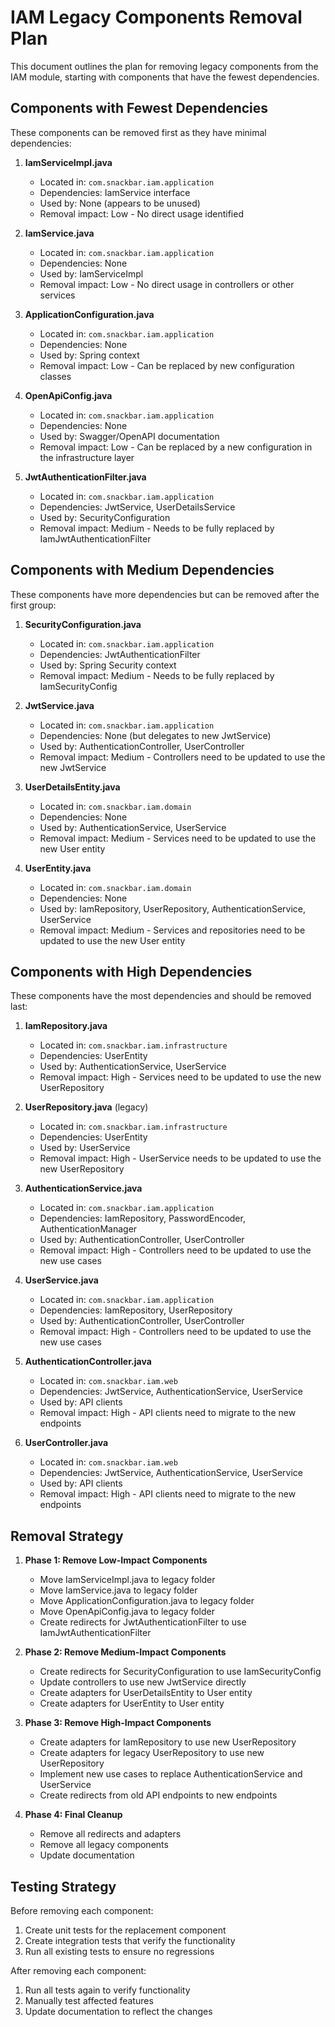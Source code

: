 # IAM Legacy Components Removal Plan

This document outlines the plan for removing legacy components from the IAM module, starting with components that have the fewest dependencies.

## Components with Fewest Dependencies

These components can be removed first as they have minimal dependencies:

1. **IamServiceImpl.java**
   - Located in: `com.snackbar.iam.application`
   - Dependencies: IamService interface
   - Used by: None (appears to be unused)
   - Removal impact: Low - No direct usage identified

2. **IamService.java**
   - Located in: `com.snackbar.iam.application`
   - Dependencies: None
   - Used by: IamServiceImpl
   - Removal impact: Low - No direct usage in controllers or other services

3. **ApplicationConfiguration.java**
   - Located in: `com.snackbar.iam.application`
   - Dependencies: None
   - Used by: Spring context
   - Removal impact: Low - Can be replaced by new configuration classes

4. **OpenApiConfig.java**
   - Located in: `com.snackbar.iam.application`
   - Dependencies: None
   - Used by: Swagger/OpenAPI documentation
   - Removal impact: Low - Can be replaced by a new configuration in the infrastructure layer

5. **JwtAuthenticationFilter.java**
   - Located in: `com.snackbar.iam.application`
   - Dependencies: JwtService, UserDetailsService
   - Used by: SecurityConfiguration
   - Removal impact: Medium - Needs to be fully replaced by IamJwtAuthenticationFilter

## Components with Medium Dependencies

These components have more dependencies but can be removed after the first group:

1. **SecurityConfiguration.java**
   - Located in: `com.snackbar.iam.application`
   - Dependencies: JwtAuthenticationFilter
   - Used by: Spring Security context
   - Removal impact: Medium - Needs to be fully replaced by IamSecurityConfig

2. **JwtService.java**
   - Located in: `com.snackbar.iam.application`
   - Dependencies: None (but delegates to new JwtService)
   - Used by: AuthenticationController, UserController
   - Removal impact: Medium - Controllers need to be updated to use the new JwtService

3. **UserDetailsEntity.java**
   - Located in: `com.snackbar.iam.domain`
   - Dependencies: None
   - Used by: AuthenticationService, UserService
   - Removal impact: Medium - Services need to be updated to use the new User entity

4. **UserEntity.java**
   - Located in: `com.snackbar.iam.domain`
   - Dependencies: None
   - Used by: IamRepository, UserRepository, AuthenticationService, UserService
   - Removal impact: Medium - Services and repositories need to be updated to use the new User entity

## Components with High Dependencies

These components have the most dependencies and should be removed last:

1. **IamRepository.java**
   - Located in: `com.snackbar.iam.infrastructure`
   - Dependencies: UserEntity
   - Used by: AuthenticationService, UserService
   - Removal impact: High - Services need to be updated to use the new UserRepository

2. **UserRepository.java** (legacy)
   - Located in: `com.snackbar.iam.infrastructure`
   - Dependencies: UserEntity
   - Used by: UserService
   - Removal impact: High - UserService needs to be updated to use the new UserRepository

3. **AuthenticationService.java**
   - Located in: `com.snackbar.iam.application`
   - Dependencies: IamRepository, PasswordEncoder, AuthenticationManager
   - Used by: AuthenticationController, UserController
   - Removal impact: High - Controllers need to be updated to use the new use cases

4. **UserService.java**
   - Located in: `com.snackbar.iam.application`
   - Dependencies: IamRepository, UserRepository
   - Used by: AuthenticationController, UserController
   - Removal impact: High - Controllers need to be updated to use the new use cases

5. **AuthenticationController.java**
   - Located in: `com.snackbar.iam.web`
   - Dependencies: JwtService, AuthenticationService, UserService
   - Used by: API clients
   - Removal impact: High - API clients need to migrate to the new endpoints

6. **UserController.java**
   - Located in: `com.snackbar.iam.web`
   - Dependencies: JwtService, AuthenticationService, UserService
   - Used by: API clients
   - Removal impact: High - API clients need to migrate to the new endpoints

## Removal Strategy

1. **Phase 1: Remove Low-Impact Components**
   - Move IamServiceImpl.java to legacy folder
   - Move IamService.java to legacy folder
   - Move ApplicationConfiguration.java to legacy folder
   - Move OpenApiConfig.java to legacy folder
   - Create redirects for JwtAuthenticationFilter to use IamJwtAuthenticationFilter

2. **Phase 2: Remove Medium-Impact Components**
   - Create redirects for SecurityConfiguration to use IamSecurityConfig
   - Update controllers to use new JwtService directly
   - Create adapters for UserDetailsEntity to User entity
   - Create adapters for UserEntity to User entity

3. **Phase 3: Remove High-Impact Components**
   - Create adapters for IamRepository to use new UserRepository
   - Create adapters for legacy UserRepository to use new UserRepository
   - Implement new use cases to replace AuthenticationService and UserService
   - Create redirects from old API endpoints to new endpoints

4. **Phase 4: Final Cleanup**
   - Remove all redirects and adapters
   - Remove all legacy components
   - Update documentation

## Testing Strategy

Before removing each component:
1. Create unit tests for the replacement component
2. Create integration tests that verify the functionality
3. Run all existing tests to ensure no regressions

After removing each component:
1. Run all tests again to verify functionality
2. Manually test affected features
3. Update documentation to reflect the changes
